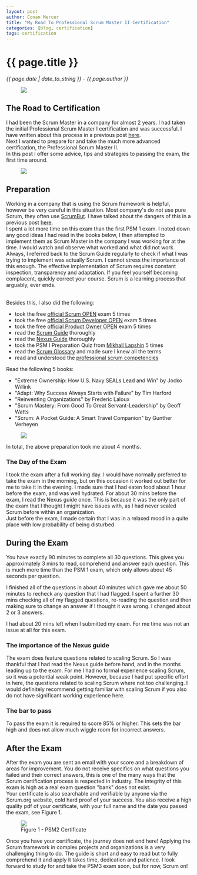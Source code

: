 ```yaml
---
layout: post
author: Conan Mercer
title: "My Road To Professional Scrum Master II Certification"
categories: [blog, certification]
tags: certification
---
```


<script src="https://polyfill.io/v3/polyfill.min.js?features=es6"></script>
<script id="MathJax-script" async
          src="https://cdn.jsdelivr.net/npm/mathjax@3/es5/tex-mml-chtml.js">
</script>

<div class="post-paragraph">
  <h1>{{ page.title }}</h1>
  <p><i>{{ page.date | date_to_string }} - {{ page.author }}</i></p>

  <figure>
  <img src="{{site.baseurl}}/assets/minified/images/certification/psmii.png">
  </figure>
<h2>The Road to Certification</h2>

I had been the Scrum Master in a company for almost 2 years. I had taken the initial Professional Scrum Master I certification and was successful. I have written about this process in a previous post <a href="{{ site.baseurl }}{% link _posts/2020-09-01-scrummaster.md %}">here</a>.
<br>
Next I wanted to prepare for and take the much more advanced certification, the Professional Scrum Master II.
<br>
In this post I offer some advice, tips and strategies to passing the exam, the first time around.

  <figure>
  <img src="{{site.baseurl}}/assets/minified/images/certification/road3.png">
  </figure>

<h2>Preparation</h2>

Working in a company that is using the Scrum framework is helpful, however be very careful in this situation. Most company's do not use pure Scrum, they often use <a href="https://www.scrum.org/resources/what-scrumbut?gclid=EAIaIQobChMI7Ie8h_rE6wIVh_dRCh0DEgS9EAAYASAAEgImrPD_BwE" target="_blank">ScrumBut</a>. I have talked about the dangers of this in a previous post <a href="{{ site.baseurl }}{% link _posts/2020-09-01-scrummaster.md %}">here</a>.
<br>
I spent a lot more time on this exam than the first PSM 1 exam. I noted down any good ideas I had read in the books below, I then attempted to implement them as Scrum Master in the company I was working for at the time. I would watch and observe what worked and what did not work. Always, I referred back to the Scrum Guide regularly to check if what I was trying to implement was actually Scrum. I cannot stress the importance of this enough. The effective implementation of Scrum requires constant inspection, transparency and adaptation. If you feel yourself becoming complacent, quickly correct your course. Scrum is a learning process that arguably, ever ends.

<br>
Besides this, I also did the following:

<ul>
 <li>took the free <a href="https://www.classmarker.com/online-test/start/?quiz=3qg5fac7589c0416" target="_blank">official Scrum OPEN</a> exam 5 times </li>
 <li>took the free <a href="https://www.classmarker.com/online-test/start/?quiz=ncp5fac7839db8a1" target="_blank">official Scrum Developer OPEN</a> exam 5 times </li>
 <li>took the free <a href="https://www.classmarker.com/online-test/start/?quiz=r4n5fac77a2b6d40" target="_blank">official Product Owner OPEN</a> exam 5 times </li>
 <li>read the <a href="https://www.scrumguides.org/docs/scrumguide/v2020/2020-Scrum-Guide-US.pdf#zoom=100" target="_blank">Scrum Guide</a> thoroughly </li>
 <li>read the <a href="https://scrumorg-website-prod.s3.amazonaws.com/drupal/2021-01/NexusGuide%202021_0.pdf?nexus-file=https%3A%2F%2Fscrumorg-website-prod.s3.amazonaws.com%2Fdrupal%2F2021-01%2FNexusGuide%25202021_0.pdf" target="_blank">Nexus Guide</a> thoroughly</li>
 <li>took the PSM I Preparation Quiz from <a href="https://mlapshin.com/index.php/scrum-quizzes/sm-real-mode/" target="_blank">Mikhail Lapshin</a> 5 times </li>
 <li>read the <a href="https://www.scrum.org/resources/scrum-glossary" target="_blank">Scrum Glossary</a> and made sure I knew all the terms </li>
 <li>read and understood the <a href="https://www.scrum.org/professional-scrum-competencies" target="_blank">professional scrum competencies</a> </li>
</ul>

Read the following 5 books:

<ul>
 <li> "Extreme Ownership: How U.S. Navy SEALs Lead and Win" by Jocko Willink </li>
 <li> "Adapt: Why Success Always Starts with Failure" by Tim Harford </li>
 <li> "Reinventing Organizations" by Frederic Laloux </li>
 <li> "Scrum Mastery: From Good To Great Servant-Leadership" by Geoff Watts </li>
 <li> "Scrum: A Pocket Guide: A Smart Travel Companion" by Gunther Verheyen </li>
 </ul>

  <figure>
  <img src="{{site.baseurl}}/assets/minified/images/certification/study3.jpg">
  </figure>

In total, the above preparation took me about 4 months.

<h3>The Day of the Exam</h3>
I took the exam after a full working day. I would have normally preferred to take the exam in the morning, but on this occasion it worked out better for me to take it in the evening. I made sure that I had eaten food about 1 hour before the exam, and was well hydrated. For about 30 mins before the exam, I read the Nexus guide once. This is because it was the only part of the exam that I thought I might have issues with, as I had never scaled Scrum before within an organization. 
<br>
Just before the exam, I made certain that I was in a relaxed mood in a quite place with low probability of being disturbed.

<h2>During the Exam</h2>

You have exactly 90 minutes to complete all 30 questions. This gives you approximately 3 mins to read, comprehend and answer each question. This is much more time than the PSM 1 exam, which only allows about 45 seconds per question.

I finished all of the questions in about 40 minutes which gave me about 50 minutes to recheck any question that I had flagged. I spent a further 30 mins checking all of my flagged questions, re-reading the question and then making sure to change an answer if I thought it was wrong. I changed about 2 or 3 answers.

I had about 20 mins left when I submitted my exam. For me time was not an issue at all for this exam.

<h3>The importance of the Nexus guide</h3>

The exam does feature questions related to scaling Scrum. So I was thankful that I had read the Nexus guide before hand, and in the months leading up to the exam. For me I had no formal experience scaling Scrum, so it was a potential weak point. However, because I had put specific effort in here, the questions related to scaling Scrum where not too challenging. I would definitely recommend getting familiar with scaling Scrum if you also do not have significant working experience here.

<h3>The bar to pass</h3>

To pass the exam it is required to score 85% or higher. This sets the bar high and does not allow much wiggle room for incorrect answers.

<h2>After the Exam</h2>

After the exam you are sent an email with your score and a breakdown of areas for improvement. You do not receive specifics on what questions you failed and their correct answers, this is one of the many ways that the Scrum certification process is respected in industry. The integrity of this exam is high as a real exam question "bank" does not exist.
<br>
Your certificate is also searchable and verifiable by anyone via the Scrum.org website, cold hard proof of your success. You also receive a high quality pdf of your certificate, with your full name and the date you passed the exam, see Figure 1.

  <figure>
  <img src="{{site.baseurl}}/assets/minified/images/certification/cert3.png">
  <figcaption>Figure 1 - PSM2 Certificate </figcaption>
  </figure>

Once you have your certificate, the journey does not end here! Applying the Scrum framework in complex projects and organizations is a very challenging thing to do. The guide is short and easy to read but to fully comprehend it and apply it takes time, dedication and patience. I look forward to study for and take the PSM3 exam soon, but for now, Scrum on!
